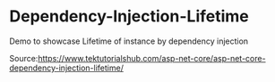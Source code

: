 # Dependency-Injection-Lifetime
Demo to showcase Lifetime of instance by dependency injection


Source:https://www.tektutorialshub.com/asp-net-core/asp-net-core-dependency-injection-lifetime/
